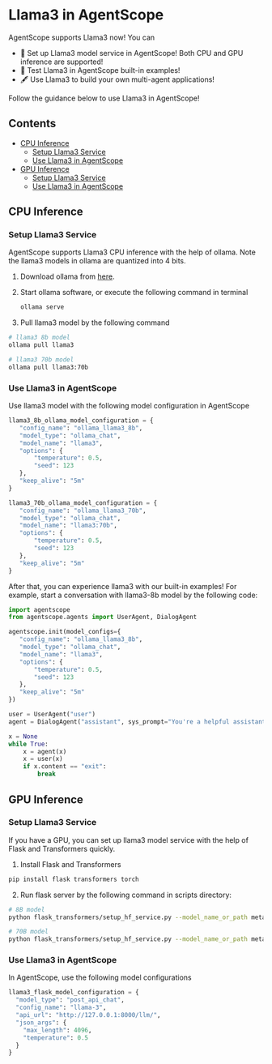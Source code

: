 # Llama3 in AgentScope

AgentScope supports Llama3 now! You can

- 🚀 Set up Llama3 model service in AgentScope! Both CPU and GPU inference are supported!
- 🔧 Test Llama3 in AgentScope built-in examples!
- 🖋 Use Llama3 to build your own multi-agent applications!

Follow the guidance below to use Llama3 in AgentScope!

## Contents

- [CPU Inference](#cpu-inference)
  - [Setup Llama3 Service](#setup-llama3-service)
  - [Use Llama3 in AgentScope](#use-llama3-in-agentscope)
- [GPU Inference](#gpu-inference)
  - [Setup Llama3 Service](#setup-llama3-service-1)
  - [Use Llama3 in AgentScope](#use-llama3-in-agentscope-1)

## CPU Inference

### Setup Llama3 Service

AgentScope supports Llama3 CPU inference with the help of ollama. Note the llama3 models in ollama are quantized into 4 bits.

1. Download ollama from [here](https://ollama.com/).

2. Start ollama software, or execute the following command in terminal

   ```bash
   ollama serve
   ```

3. Pull llama3 model by the following command

 ```bash
 # llama3 8b model
 ollama pull llama3

 # llama3 70b model
 ollama pull llama3:70b
 ```

### Use Llama3 in AgentScope

Use llama3 model with the following model configuration in AgentScope

```python
llama3_8b_ollama_model_configuration = {
   "config_name": "ollama_llama3_8b",
   "model_type": "ollama_chat",
   "model_name": "llama3",
   "options": {
       "temperature": 0.5,
       "seed": 123
   },
   "keep_alive": "5m"
}

llama3_70b_ollama_model_configuration = {
   "config_name": "ollama_llama3_70b",
   "model_type": "ollama_chat",
   "model_name": "llama3:70b",
   "options": {
       "temperature": 0.5,
       "seed": 123
   },
   "keep_alive": "5m"
}
```

After that, you can experience llama3 with our built-in examples! For example, start a conversation with llama3-8b model by the following code:

```python
import agentscope
from agentscope.agents import UserAgent, DialogAgent

agentscope.init(model_configs={
   "config_name": "ollama_llama3_8b",
   "model_type": "ollama_chat",
   "model_name": "llama3",
   "options": {
       "temperature": 0.5,
       "seed": 123
   },
   "keep_alive": "5m"
})

user = UserAgent("user")
agent = DialogAgent("assistant", sys_prompt="You're a helpful assistant.", model_config_name="ollama_llama3_8b")

x = None
while True:
    x = agent(x)
    x = user(x)
    if x.content == "exit":
        break
```

## GPU Inference

### Setup Llama3 Service

If you have a GPU, you can set up llama3 model service with the help of Flask and Transformers quickly.

1. Install Flask and Transformers

```bash
pip install flask transformers torch
```

2. Run flask server by the following command in scripts directory:

```bash
# 8B model
python flask_transformers/setup_hf_service.py --model_name_or_path meta-llama/Meta-Llama-3-8B-Instruct --port 8000

# 70B model
python flask_transformers/setup_hf_service.py --model_name_or_path meta-llama/Meta-Llama-3-70B-Instruct --port 8000
```

### Use Llama3 in AgentScope

In AgentScope, use the following model configurations

```python
llama3_flask_model_configuration = {
  "model_type": "post_api_chat",
  "config_name": "llama-3",
  "api_url": "http://127.0.0.1:8000/llm/",
  "json_args": {
    "max_length": 4096,
    "temperature": 0.5
  }
}
```
